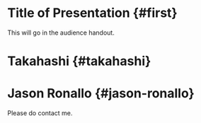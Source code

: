 # Title of Presentation {#first}

This will go in the audience handout.

# Takahashi {#takahashi}

# Jason Ronallo {#jason-ronallo}

Please do contact me.

